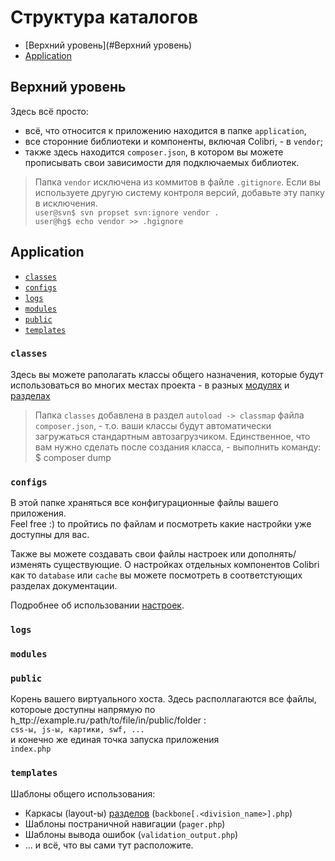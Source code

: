 Структура каталогов
===================

- [Верхний уровень](#Верхний уровень)
- [Application](#Application)

Верхний уровень
---------------

Здесь всё просто:  
- всё, что относится к приложению находится в папке `application`,
- все сторонние библиотеки и компоненты, включая Colibri, - в `vendor`;
- также здесь находится `composer.json`, в котором вы можете прописывать свои зависимости
  для подключаемых библиотек.

> Папка `vendor` исключена из коммитов в файле `.gitignore`. Если вы используете другую
> систему контроля версий, добавьте эту папку в исключения.  
> `user@svn$ svn propset svn:ignore vendor .`  
> `user@hg$ echo vendor >> .hgignore`

Application
-----------

- [`classes`](#classes)
- [`configs`](#configs)
- [`logs`](#logs)
- [`modules`](#modules)
- [`public`](#public)
- [`templates`](#templates)

### `classes`

Здесь вы можете раполагать классы общего назначения, которые будут использоваться
во многих местах проекта - в разных [модулях](/routing.md#Модули) и [разделах](/routing.md#Разделы)

> Папка `classes` добавлена в раздел `autoload -> classmap` файла `composer.json`, - т.о.
> ваши классы будут автоматически загружаться стандартным автозагрузчиком.
> Единственное, что вам нужно сделать после создания класса, - выполнить команду:  
> $ composer dump

### `configs`

В этой папке храняться все конфигурационные файлы вашего приложения.  
Feel free :) to пройтись по файлам и посмотреть какие настройки уже доступны для вас.

Также вы можете создавать свои файлы настроек или дополнять/изменять существующие.
О настройках отдельных компонентов Colibri как то `database` или `cache` вы можете посмотреть
в соответстующих разделах документации.

Подробнее об использовании [настроек](/config.md).

### `logs`

### `modules`

### `public`

Корень вашего виртуального хоста. Здесь располлагаются все файлы, котороые доступны напрямую по
h_ttp://example.ru`/`path/to/file/in/public/folder :  
`css-ы, js-ы, картики, swf, ...`  
и конечно же единая точка запуска приложения  
`index.php`


### `templates`

Шаблоны общего использования:
- Каркасы (layout-ы) [разделов](/routing.md#Разделы) (`backbone[.<division_name>].php`)
- Шаблоны постраничной навигации (`pager.php`)
- Шаблоны вывода ошибок (`validation_output.php`)
- ... и всё, что вы сами тут расположите.
